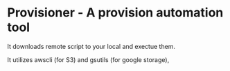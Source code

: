 Provisioner - A provision automation tool
=========================================

It downloads remote script to your local and exectue them.

It utilizes awscli (for S3) and gsutils (for google storage),